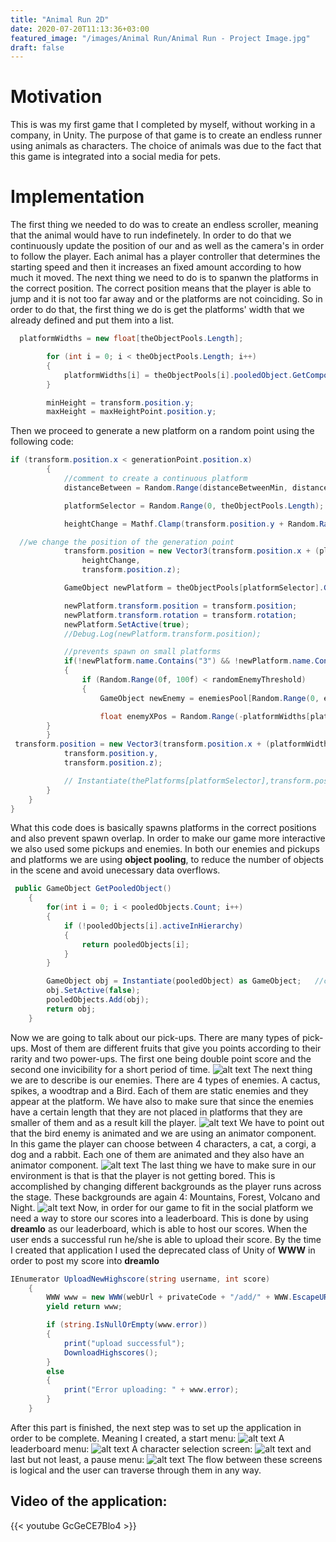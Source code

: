 ```yaml
---
title: "Animal Run 2D"
date: 2020-07-20T11:13:36+03:00
featured_image: "/images/Animal Run/Animal Run - Project Image.jpg"
draft: false
---
```

Motivation
===============

This is was my first game that I completed by myself, without working in a company, in Unity. The purpose of that game is to create an endless runner using animals as characters. The choice of animals was due to the fact that this game 
is integrated into a social media for pets.

Implementation
===============

The first thing we needed to do was to create an endless scroller, meaning that the animal would have to run indefinetely. In order to do that we continuously update the position of our and as well as the camera's in order to follow the player.
Each animal has a player controller that determines the starting speed and then it increases an fixed amount according to how much it moved.
The next thing we need to do is to spanwn the platforms in the correct position. The correct position means that the player is able to jump and it is not too far away and or the platforms are not coinciding.
So in order to do that, the first thing we do is get the platforms' width that we already defined and put them into a list.

```C#
  platformWidths = new float[theObjectPools.Length];

        for (int i = 0; i < theObjectPools.Length; i++)
        {
            platformWidths[i] = theObjectPools[i].pooledObject.GetComponent<BoxCollider2D>().size.x;
        }

        minHeight = transform.position.y;
        maxHeight = maxHeightPoint.position.y;
```

Then we proceed to generate a new platform on a random point using the following code:


```C#
if (transform.position.x < generationPoint.position.x)
        {
            //comment to create a continuous platform
            distanceBetween = Random.Range(distanceBetweenMin, distanceBetweenMax);

            platformSelector = Random.Range(0, theObjectPools.Length);

            heightChange = Mathf.Clamp(transform.position.y + Random.Range(-maxHeight, maxHeight), minHeight, maxHeight);

  //we change the position of the generation point
            transform.position = new Vector3(transform.position.x + (platformWidths[platformSelector] / 2) + distanceBetween,
                heightChange,
                transform.position.z);

            GameObject newPlatform = theObjectPools[platformSelector].GetPooledObject();

            newPlatform.transform.position = transform.position;
            newPlatform.transform.rotation = transform.rotation;
            newPlatform.SetActive(true);
            //Debug.Log(newPlatform.transform.position);

            //prevents spawn on small platforms
            if(!newPlatform.name.Contains("3") && !newPlatform.name.Contains("4"))
            {
                if (Random.Range(0f, 100f) < randomEnemyThreshold)
                {
                    GameObject newEnemy = enemiesPool[Random.Range(0, enemiesPool.Length)].GetPooledObject();

                    float enemyXPos = Random.Range(-platformWidths[platformSelector] / 3, platformWidths[platformSelector] / 3);
		}
	    }
 transform.position = new Vector3(transform.position.x + (platformWidths[platformSelector] / 2),
            transform.position.y,
            transform.position.z);

            // Instantiate(thePlatforms[platformSelector],transform.position,transform.rotation);
        }
    }
}	
```

What this code does is basically spawns platforms in the correct positions and also prevent spawn overlap. In order to make our game more interactive we also used some pickups and enemies. In both our enemies and pickups and platforms
we are using **object pooling**, to reduce the number of objects in the scene and avoid unecessary data overflows.

```C#
 public GameObject GetPooledObject()
    {
        for(int i = 0; i < pooledObjects.Count; i++)
        {
            if (!pooledObjects[i].activeInHierarchy)
            {
                return pooledObjects[i];
            }
        }

        GameObject obj = Instantiate(pooledObject) as GameObject;   //casting it as a GameObject
        obj.SetActive(false);
        pooledObjects.Add(obj);
        return obj;
    }
```

Now we are going to talk about our pick-ups. There are many types of pick-ups. Most of them are different fruits that give you points according to their rarity and two power-ups. The first one being double point score and the second one invicibility for a short period of time.
![alt text](https://raw.githubusercontent.com/petrosKon/Kontrazis/master/static/images/Animal%20Run/Animal%20Run%20-%2001%20-%20Pick-ups.JPG)
The next thing we are to describe is our enemies. There are 4 types of enemies. A cactus, spikes, a woodtrap and a Bird. Each of them are static enemies and they appear at the platform.
We have also to make sure that since the enemies have a certain length that they are not placed in platforms that they are smaller of them and as a result kill the player.
![alt text](https://raw.githubusercontent.com/petrosKon/Kontrazis/master/static/images/Animal%20Run/Animal%20Run%20-%2002%20-%20Enemies.JPG)
We have to point out that the bird enemy is animated and we are using an animator component.
In this game the player can choose between 4 characters, a cat, a corgi, a dog and a rabbit. Each one of them are animated and they also have an 
animator component.
![alt text](https://raw.githubusercontent.com/petrosKon/Kontrazis/master/static/images/Animal%20Run/Animal%20Run%20-%2003%20-%20Characters.JPG)
The last thing we have to make sure in our environment is that is that the player is not getting bored. This is accomplished by changing different backgrounds as the player runs across the stage. These backgrounds are 
again 4: Mountains, Forest, Volcano and Night.
![alt text](https://raw.githubusercontent.com/petrosKon/Kontrazis/master/static/images/Animal%20Run/Animal%20Run%20-%2004%20-%20Backgrounds.JPG)
Now, in order for our game to fit in the social platform we need a way to store our scores into a leaderboard. This is done by using **dreamlo** as our leaderboard, which is able to host our scores.
When the user ends a successful run he/she is able to upload their score. By the time I created that application I used the deprecated class of Unity of **WWW** in order to post my score into **dreamlo**

```C#
IEnumerator UploadNewHighscore(string username, int score)
    {
        WWW www = new WWW(webUrl + privateCode + "/add/" + WWW.EscapeURL(username) + "/" + score);
        yield return www;

        if (string.IsNullOrEmpty(www.error))
        {
            print("upload successful");
            DownloadHighscores();
        }
        else
        {
            print("Error uploading: " + www.error);
        }
    }
```

After this part is finished, the next step was to set up the application in order to be complete. Meaning I created, a start menu:
![alt text](https://raw.githubusercontent.com/petrosKon/Kontrazis/master/static/images/Animal%20Run/Animal%20Run%20-%2005%20-%20Start%20Menu.JPG)
A leaderboard menu:
![alt text](https://raw.githubusercontent.com/petrosKon/Kontrazis/master/static/images/Animal%20Run/Animal%20Run%20-%2006%20-%20Leaderboard%20Menu.JPG)
A character selection screen:
![alt text](https://raw.githubusercontent.com/petrosKon/Kontrazis/master/static/images/Animal%20Run/Animal%20Run%20-%2007%20-%20Character%20selection%20screen.JPG)
and last but not least, a pause menu:
![alt text](https://raw.githubusercontent.com/petrosKon/Kontrazis/master/static/images/Animal%20Run/Animal%20Run%20-%2008%20-%20Pause%20Menu.JPG)
The flow between these screens is logical and the user can traverse through them in any way.


Video of the application:
---------------

{{< youtube GcGeCE7Blo4 >}}